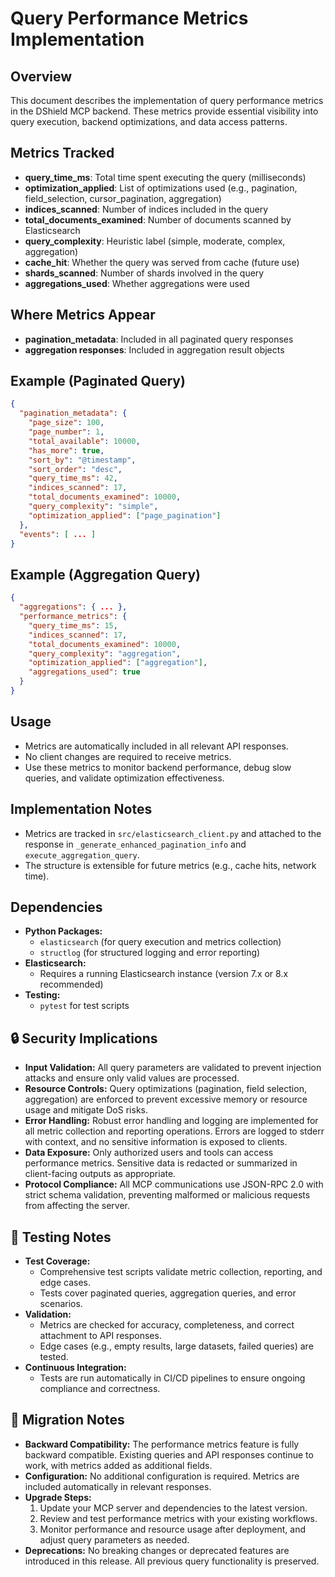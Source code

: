 # Query Performance Metrics Implementation

## Overview
This document describes the implementation of query performance metrics in the DShield MCP backend. These metrics provide essential visibility into query execution, backend optimizations, and data access patterns.

## Metrics Tracked
- **query_time_ms**: Total time spent executing the query (milliseconds)
- **optimization_applied**: List of optimizations used (e.g., pagination, field_selection, cursor_pagination, aggregation)
- **indices_scanned**: Number of indices included in the query
- **total_documents_examined**: Number of documents scanned by Elasticsearch
- **query_complexity**: Heuristic label (simple, moderate, complex, aggregation)
- **cache_hit**: Whether the query was served from cache (future use)
- **shards_scanned**: Number of shards involved in the query
- **aggregations_used**: Whether aggregations were used

## Where Metrics Appear
- **pagination_metadata**: Included in all paginated query responses
- **aggregation responses**: Included in aggregation result objects

## Example (Paginated Query)
```json
{
  "pagination_metadata": {
    "page_size": 100,
    "page_number": 1,
    "total_available": 10000,
    "has_more": true,
    "sort_by": "@timestamp",
    "sort_order": "desc",
    "query_time_ms": 42,
    "indices_scanned": 17,
    "total_documents_examined": 10000,
    "query_complexity": "simple",
    "optimization_applied": ["page_pagination"]
  },
  "events": [ ... ]
}
```

## Example (Aggregation Query)
```json
{
  "aggregations": { ... },
  "performance_metrics": {
    "query_time_ms": 15,
    "indices_scanned": 17,
    "total_documents_examined": 10000,
    "query_complexity": "aggregation",
    "optimization_applied": ["aggregation"],
    "aggregations_used": true
  }
}
```

## Usage
- Metrics are automatically included in all relevant API responses.
- No client changes are required to receive metrics.
- Use these metrics to monitor backend performance, debug slow queries, and validate optimization effectiveness.

## Implementation Notes
- Metrics are tracked in `src/elasticsearch_client.py` and attached to the response in `_generate_enhanced_pagination_info` and `execute_aggregation_query`.
- The structure is extensible for future metrics (e.g., cache hits, network time). 

## Dependencies

- **Python Packages:**
  - `elasticsearch` (for query execution and metrics collection)
  - `structlog` (for structured logging and error reporting)
- **Elasticsearch:**
  - Requires a running Elasticsearch instance (version 7.x or 8.x recommended)
- **Testing:**
  - `pytest` for test scripts

## 🔒 Security Implications

- **Input Validation:** All query parameters are validated to prevent injection attacks and ensure only valid values are processed.
- **Resource Controls:** Query optimizations (pagination, field selection, aggregation) are enforced to prevent excessive memory or resource usage and mitigate DoS risks.
- **Error Handling:** Robust error handling and logging are implemented for all metric collection and reporting operations. Errors are logged to stderr with context, and no sensitive information is exposed to clients.
- **Data Exposure:** Only authorized users and tools can access performance metrics. Sensitive data is redacted or summarized in client-facing outputs as appropriate.
- **Protocol Compliance:** All MCP communications use JSON-RPC 2.0 with strict schema validation, preventing malformed or malicious requests from affecting the server.

## 🧪 Testing Notes

- **Test Coverage:**
  - Comprehensive test scripts validate metric collection, reporting, and edge cases.
  - Tests cover paginated queries, aggregation queries, and error scenarios.
- **Validation:**
  - Metrics are checked for accuracy, completeness, and correct attachment to API responses.
  - Edge cases (e.g., empty results, large datasets, failed queries) are tested.
- **Continuous Integration:**
  - Tests are run automatically in CI/CD pipelines to ensure ongoing compliance and correctness.

## 🔄 Migration Notes

- **Backward Compatibility:** The performance metrics feature is fully backward compatible. Existing queries and API responses continue to work, with metrics added as additional fields.
- **Configuration:** No additional configuration is required. Metrics are included automatically in relevant responses.
- **Upgrade Steps:**
  1. Update your MCP server and dependencies to the latest version.
  2. Review and test performance metrics with your existing workflows.
  3. Monitor performance and resource usage after deployment, and adjust query parameters as needed.
- **Deprecations:** No breaking changes or deprecated features are introduced in this release. All previous query functionality is preserved. 